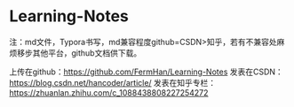 # Learning-Notes
注：md文件，Typora书写，md兼容程度github=CSDN>知乎，若有不兼容处麻烦移步其他平台，github文档供下载。

上传在github：https://github.com/FermHan/Learning-Notes 
发表在CSDN：https://blog.csdn.net/hancoder/article/
发表在知乎专栏：https://zhuanlan.zhihu.com/c_1088438808227254272
